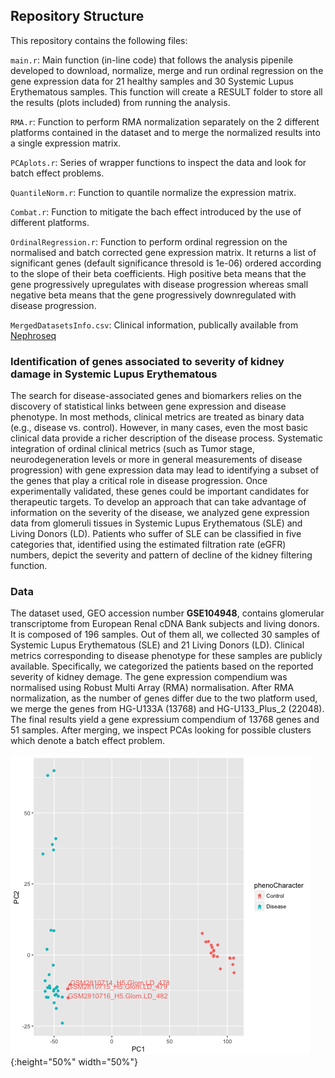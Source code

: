## Repository Structure

This repository contains the following files: 

`main.r`: Main function (in-line code) that follows the analysis pipenile developed to download, normalize, merge and run ordinal regression on the gene expression data for 21 healthy samples and 30 Systemic Lupus Erythematous samples. This function will create a RESULT folder to store all the results (plots included) from running the analysis.

`RMA.r`: Function to perform RMA normalization separately on the 2 different platforms contained in the dataset and to merge the normalized results into a single expression matrix.

`PCAplots.r`: Series of wrapper functions to inspect the data and look for batch effect problems.

`QuantileNorm.r`: Function to quantile normalize the expression matrix.

`Combat.r`: Function to mitigate the bach effect introduced by the use of different platforms.

`OrdinalRegression.r`: Function to perform ordinal regression on the normalised and batch corrected gene expression matrix. It returns a list of significant genes (default significance thresold is 1e-06) ordered according to the slope of their beta coefficients. High positive beta means that the gene progressively upregulates with disease progression whereas small negative beta means that the gene progressively downregulated with disease progression. 

`MergedDatasetsInfo.csv`: Clinical information, publically available from [Nephroseq](https://www.nephroseq.org/resource/login.html)




### Identification of genes associated to severity of kidney damage in Systemic Lupus Erythematous

The search for disease-associated genes and biomarkers relies on the discovery of statistical links between gene expression and disease phenotype. In most methods, clinical metrics are treated as binary data (e.g., disease vs. control). However, in many cases, even the most basic clinical data provide a richer description of the disease process. Systematic integration of ordinal clinical metrics (such as Tumor stage, neurodegeneration levels or more in general measurements of disease progression) with gene expression data may lead to identifying a subset of the genes that play a critical role in disease progression. Once experimentally validated, these genes could be important candidates for therapeutic targets.
To develop an approach that can take advantage of information on the severity of the disease, we analyzed gene expression data from glomeruli tissues in Systemic Lupus Erythematous (SLE) and Living Donors (LD). Patients who suffer of SLE can be classified in five categories that, identified using the estimated filtration rate (eGFR) numbers, depict the severity and pattern of decline of the kidney filtering function.


### Data 

The dataset used, GEO accession number **GSE104948**, contains glomerular transcriptome from European Renal cDNA Bank subjects and living donors. It is composed of 196 samples. Out of them all, we collected 30 samples of Systemic Lupus Erythematous (SLE) and 21 Living Donors (LD).  Clinical metrics corresponding to disease phenotype for these samples are publicly available. Specifically, we categorized the patients based on the reported severity of kidney demage.
The gene expression compendium was normalised using Robust Multi Array (RMA) normalisation.
After RMA normalization, as the number of genes differ due to the two platform used, we merge the genes from HG-U133A (13768) and HG-U133_Plus_2 (22048). The final results yield a gene expressium compendium of 13768 genes and 51 samples.
After merging, we inspect PCAs looking for possible clusters which denote a batch effect problem.

![](https://github.com/cecca46/Ordinal-regression-in-Lupus-/blob/master/PLOT/PCAbyGroup.png){:height="50%" width="50%"}

